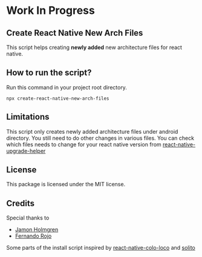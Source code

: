 # Work In Progress

## Create React Native New Arch Files

This script helps creating **newly added** new architecture files for react native.

## How to run the script?

Run this command in your project root directory.

```
npx create-react-native-new-arch-files
```

## Limitations

This script only creates newly added architecture files under android directory. You still need to do other changes in various files. You can check which files needs to change for your react native version from
[react-native-upgrade-helper](https://react-native-community.github.io/upgrade-helper/)

## License

This package is licensed under the MIT license.

## Credits

Special thanks to

-   [Jamon Holmgren](https://github.com/jamonholmgren)
-   [Fernando Rojo](https://github.com/nandorojo)

Some parts of the install script inspired by [react-native-colo-loco](https://github.com/jamonholmgren/react-native-colo-loco) and [solito](https://github.com/nandorojo/solito)
